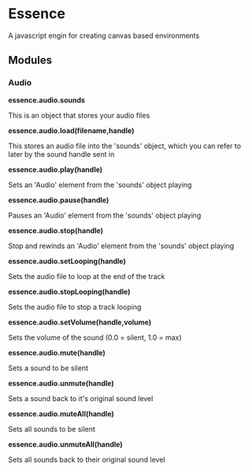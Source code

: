 # Essence #
A javascript engin for creating canvas based environments


## Modules ##

### Audio ###

**essence.audio.sounds**

This is an object that stores your audio files

**essence.audio.load(filename,handle)**

This stores an audio file into the 'sounds' object, which you can refer to later by
the sound handle sent in

**essence.audio.play(handle)**

Sets an 'Audio' element from the 'sounds' object playing

**essence.audio.pause(handle)**

Pauses an 'Audio' element from the 'sounds' object playing

**essence.audio.stop(handle)**

Stop and rewinds an 'Audio' element from the 'sounds' object playing

**essence.audio.setLooping(handle)**

Sets the audio file to loop at the end of the track

**essence.audio.stopLooping(handle)**

Sets the audio file to stop a track looping

**essence.audio.setVolume(handle,volume)**

Sets the volume of the sound (0.0 = silent, 1.0 = max)

**essence.audio.mute(handle)**

Sets a sound to be silent

**essence.audio.unmute(handle)**

Sets a sound back to it's original sound level

**essence.audio.muteAll(handle)**

Sets all sounds to be silent

**essence.audio.unmuteAll(handle)**

Sets all sounds back to their original sound level

